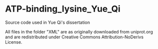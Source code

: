 # ATP-binding_lysine_Yue_Qi
Source code used in Yue Qi's dissertation


All files in the folder "XML" are as originally downloaded from uniprot.org and are redistributed under Creative Commons Attribution-NoDerivs License.

